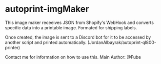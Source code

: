# autoprint-imgMaker

This image maker receeives JSON from Shopify's WebHook and converts specific data into a printable image. Formated for shipping labels.

Once created, the image is sent to a Discord bot for it to be accessed by another script and printed automatically. (JordanAlbayrak/autoprint-ql800-printer)

Contact me for information on how to use this.
Main Author: @Fube
